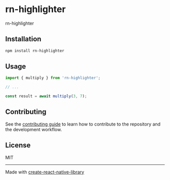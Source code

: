 # rn-highlighter

rn-highlighter

## Installation

```sh
npm install rn-highlighter
```

## Usage


```js
import { multiply } from 'rn-highlighter';

// ...

const result = await multiply(3, 7);
```


## Contributing

See the [contributing guide](CONTRIBUTING.md) to learn how to contribute to the repository and the development workflow.

## License

MIT

---

Made with [create-react-native-library](https://github.com/callstack/react-native-builder-bob)
